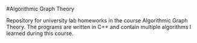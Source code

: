 #Algorithmic Graph Theory

Repository for university lab homeworks in the course Algorithmic Graph Theory.
The programs are written in C++ and contain multiple algorithms I learned during this course.
